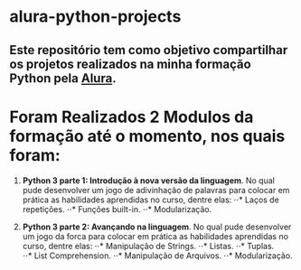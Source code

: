
# alura-python-projects

## Este repositório tem como objetivo compartilhar os projetos realizados na minha formação Python pela [Alura](https://cursos.alura.com.br/user/Igorswrk).

# Foram Realizados 2 Modulos da formação até o momento, nos quais foram:
1. **Python 3 parte 1: Introdução à nova versão da linguagem**. No qual pude desenvolver um jogo de adivinhação de palavras para colocar em prática as habilidades aprendidas no curso, dentre elas:
  ⋅⋅* Laços de repetições.
  ⋅⋅* Funções built-in.
  ⋅⋅* Modularização.
   
2. **Python 3 parte 2: Avançando na linguagem**. No qual pude desenvolver um jogo da forca para colocar em prática as habilidades aprendidas no curso, dentre elas: 
  ⋅⋅* Manipulação de Strings.
  ⋅⋅* Listas.
  ⋅⋅* Tuplas.  
  ⋅⋅* List Comprehension.
  ⋅⋅* Manipulação de Arquivos.
  ⋅⋅* Modularização.
  
  
